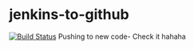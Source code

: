 # jenkins-to-github
[![Build Status](http://ec2-100-24-59-235.compute-1.amazonaws.com:8080/buildStatus/icon?job=pi-value)](http://ec2-100-24-59-235.compute-1.amazonaws.com:8080/job/pi-value/)
Pushing to new code-
Check it
hahaha
